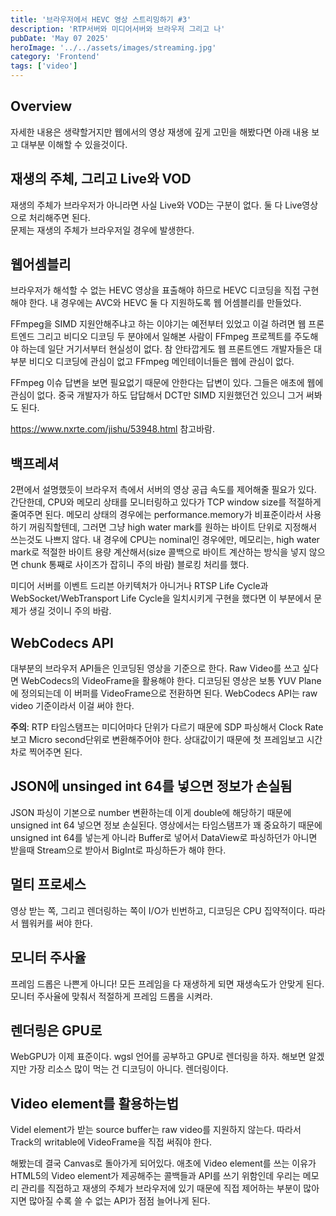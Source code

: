 ```yaml
---
title: '브라우저에서 HEVC 영상 스트리밍하기 #3'
description: 'RTP서버와 미디어서버와 브라우저 그리고 나'
pubDate: 'May 07 2025'
heroImage: '../../assets/images/streaming.jpg'
category: 'Frontend'
tags: ['video']
---
```


## Overview

자세한 내용은 생략할거지만 웹에서의 영상 재생에 깊게 고민을 해봤다면 아래 내용 보고 대부분 이해할 수 있을것이다.

## 재생의 주체, 그리고 Live와 VOD

재생의 주체가 브라우저가 아니라면 사실 Live와 VOD는 구분이 없다. 둘 다 Live영상으로 처리해주면 된다.  
문제는 재생의 주체가 브라우저일 경우에 발생한다.

## 웹어셈블리

브라우저가 해석할 수 없는 HEVC 영상을 표출해야 하므로 HEVC 디코딩을 직접 구현해야 한다.
내 경우에는 AVC와 HEVC 둘 다 지원하도록 웹 어셈블리를 만들었다.

FFmpeg을 SIMD 지원안해주냐고 하는 이야기는 예전부터 있었고 이걸 하려면 웹 프론트엔드 그리고 비디오 디코딩 두 분야에서 일해본 사람이 FFmpeg 프로젝트를 주도해야 하는데 일단 거기서부터 현실성이 없다. 참 안타깝게도 웹 프론트엔드 개발자들은 대부분 비디오 디코딩에 관심이 없고 FFmpeg 메인테이너들은 웹에 관심이 없다.

FFmpeg 이슈 답변을 보면 필요없기 때문에 안한다는 답변이 있다. 그들은 애초에 웹에 관심이 없다.
중국 개발자가 하도 답답해서 DCT만 SIMD 지원했던건 있으니 그거 써봐도 된다.

https://www.nxrte.com/jishu/53948.html 참고바람.

## 백프레셔

2편에서 설명했듯이 브라우저 측에서 서버의 영상 공급 속도를 제어해줄 필요가 있다. 간단한데, CPU와 메모리 상태를 모니터링하고 있다가 TCP window size를 적절하게 줄여주면 된다. 메모리 상태의 경우에는 performance.memory가 비표준이라서 사용하기 꺼림직할텐데, 그러면 그냥 high water mark를 원하는 바이트 단위로 지정해서 쓰는것도 나쁘지 않다. 내 경우에 CPU는 nominal인 경우에만, 메모리는, high water mark로 적절한 바이트 용량 계산해서(size 콜백으로 바이트 계산하는 방식을 넣지 않으면 chunk 통째로 사이즈가 잡히니 주의 바람) 블로킹 처리를 했다.

미디어 서버를 이벤트 드리븐 아키텍처가 아니거나 RTSP Life Cycle과 WebSocket/WebTransport Life Cycle을 일치시키게 구현을 했다면 이 부분에서 문제가 생길 것이니 주의 바람.

## WebCodecs API

대부분의 브라우저 API들은 인코딩된 영상을 기준으로 한다. Raw Video를 쓰고 싶다면 WebCodecs의 VideoFrame을 활용해야 한다. 디코딩된 영상은 보통 YUV Plane에 정의되는데 이 버퍼를 VideoFrame으로 전환하면 된다. WebCodecs API는 raw video 기준이라서 이걸 써야 한다.

**주의**: RTP 타임스탬프는 미디어마다 단위가 다르기 때문에 SDP 파싱해서 Clock Rate보고 Micro second단위로 변환해주어야 한다. 상대값이기 때문에 첫 프레임보고 시간차로 찍어주면 된다.

## JSON에 unsinged int 64를 넣으면 정보가 손실됨

JSON 파싱이 기본으로 number 변환하는데 이게 double에 해당하기 때문에 unsigned int 64 넣으면 정보 손실된다.
영상에서는 타임스탬프가 꽤 중요하기 때문에 unsigned int 64를 넣는게 아니라 Buffer로 넣어서 DataView로 파싱하던가 아니면 받을때 Stream으로 받아서 BigInt로 파싱하든가 해야 한다.

## 멀티 프로세스

영상 받는 쪽, 그리고 렌더링하는 쪽이 I/O가 빈번하고, 디코딩은 CPU 집약적이다. 따라서 웹워커를 써야 한다.

## 모니터 주사율

프레임 드롭은 나쁜게 아니다! 모든 프레임을 다 재생하게 되면 재생속도가 안맞게 된다. 모니터 주사율에 맞춰서 적절하게 프레임 드롭을 시켜라.

## 렌더링은 GPU로

WebGPU가 이제 표준이다. wgsl 언어를 공부하고 GPU로 렌더링을 하자. 해보면 알겠지만 가장 리소스 많이 먹는 건 디코딩이 아니다. 렌더링이다.

## Video element를 활용하는법

Videl element가 받는 source buffer는 raw video를 지원하지 않는다. 따라서 Track의 writable에 VideoFrame을 직접 써줘야 한다.

해봤는데 결국 Canvas로 돌아가게 되어있다. 애초에 Video element를 쓰는 이유가 HTML5의 Video element가 제공해주는 콜백들과 API를 쓰기 위함인데 우리는 메모리 관리를 직접하고 재생의 주체가 브라우저에 있기 때문에 직접 제어하는 부분이 많아지면 많아질 수록 쓸 수 없는 API가 점점 늘어나게 된다.
